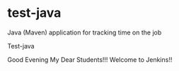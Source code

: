 # test-java
Java (Maven) application for tracking time on the job

Test-java

Good Evening My Dear Students!!! Welcome to Jenkins!!
